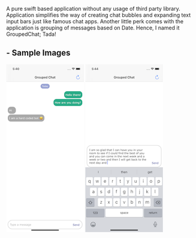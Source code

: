 A pure swift based application without any usage of third party library. Application simplifies the way of creating chat bubbles and expanding text input bars just like famous chat apps. Another little perk comes with the application is grouping of messages based on Date. Hence, I named it GroupedChat; Tada!

## - Sample Images
![images](https://github.com/deep8292/dk-grouped-chat/blob/master/GroupedChat/Images/Grouped%20Chat.png)
![images](https://github.com/deep8292/dk-grouped-chat/blob/master/GroupedChat/Images/TextView.png)
